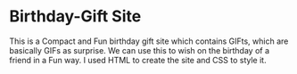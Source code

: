 # Birthday-Gift Site

 This is a Compact and Fun birthday gift site which contains GIFts, which are basically GIFs as surprise. 
 We can use this to wish on the birthday of a friend in a Fun way. 
 I used HTML to create the site and CSS to style it.
